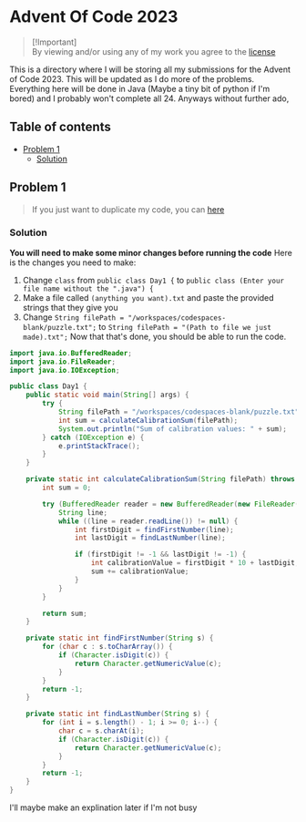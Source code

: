 # Advent Of Code 2023
> [!Important]<br>
> By viewing and/or using any of my work you agree to the [license](https://choosealicense.com/licenses/mpl-2.0/)

This is a directory where I will be storing all my submissions for the Advent of Code 2023. This will be updated as I do more of the problems. Everything here will be done in Java (Maybe a tiny bit of python if I'm bored) and I probably won't complete all 24. Anyways without further ado,

## Table of contents
  - [Problem 1](https://github.com/25Braeden/AdventOfCode2023/blob/main/README.md#problem-1)
    - [Solution](https://github.com/25Braeden/AdventOfCode2023/blob/main/README.md#solution)

## Problem 1
> If you just want to duplicate my code, you can [here](https://github.com/25Braeden/AOC-Day-1)
### Solution
**You will need to make some minor changes before running the code**
Here is the changes you need to make:
  1. Change `class` from `public class Day1 {` to `public class (Enter your file name without the ".java") {`
  2. Make a file called `(anything you want).txt` and paste the provided strings that they give you
  3. Change `String filePath = "/workspaces/codespaces-blank/puzzle.txt";` to `String filePath = "(Path to file we just made).txt";`
Now that that's done, you should be able to run the code.<br>
```java
import java.io.BufferedReader;
import java.io.FileReader;
import java.io.IOException;

public class Day1 {
    public static void main(String[] args) {
        try {
            String filePath = "/workspaces/codespaces-blank/puzzle.txt";
            int sum = calculateCalibrationSum(filePath);
            System.out.println("Sum of calibration values: " + sum);
        } catch (IOException e) {
            e.printStackTrace();
        }
    }

    private static int calculateCalibrationSum(String filePath) throws IOException {
        int sum = 0;

        try (BufferedReader reader = new BufferedReader(new FileReader(filePath))) {
            String line;
            while ((line = reader.readLine()) != null) {
                int firstDigit = findFirstNumber(line);
                int lastDigit = findLastNumber(line);

                if (firstDigit != -1 && lastDigit != -1) {
                    int calibrationValue = firstDigit * 10 + lastDigit;
                    sum += calibrationValue;
                }
            }
        }

        return sum;
    }

    private static int findFirstNumber(String s) {
        for (char c : s.toCharArray()) {
            if (Character.isDigit(c)) {
                return Character.getNumericValue(c);
            }
        }
        return -1;
    }

    private static int findLastNumber(String s) {
        for (int i = s.length() - 1; i >= 0; i--) {
            char c = s.charAt(i);
            if (Character.isDigit(c)) {
                return Character.getNumericValue(c);
            }
        }
        return -1;
    }
}
```
I'll maybe make an explination later if I'm not busy

